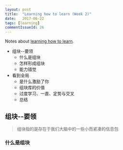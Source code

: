 ```yaml
---
layout: post
title:  "Learning how to learn (Week 2)"
date:   2017-06-22
tags: [learning]
commentIssueId: 26
---
```


Notes about [learning how to learn](https://www.coursera.org/learn/ruhe-xuexi/home/week/2).
* 组块--要领
  * 什么是组块
  * 怎样形成组块
  * 能力错觉
* 看到全局
  * 是什么激励了你
  * 组块库的价值
  * 过度学习、一直、定势与交叉
  * 总结

## 组块--要领
> 组块指的是存在于我们大脑中的一些小而紧凑的信息包

### 什么是组块

